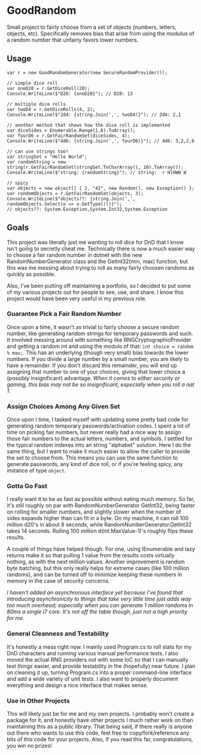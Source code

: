 # GoodRandom

Small project to fairly choose from a set of objects (numbers, letters, objects, etc). Specifically removes bias that arise from using the modulus of a random number that unfairly favors lower numbers.

## Usage

```CSharp
var r = new GoodRandomGenerator(new SecureRandomProvider());

// simple dice roll
var oneD20 = r.GetDiceRoll(20);
Console.WriteLine($"D20: {oneD20}"); // D20: 13

// multiple dice rolls
var twoD4 = r.GetDiceRolls(4, 2);
Console.WriteLine($"2d4: {string.Join(',', twoD4)}"); // 2d4: 2,1

// another method that shows how the dice roll is implemented
var diceSides = Enumerable.Range(1,6).ToArray();
var fourD6 = r.GetFairRandomSet(diceSides, 4);
Console.WriteLine($"4d6: {string.Join(',', fourD6)}"); // 4d6: 3,2,2,6

// can use strings too!
var stringSet = "Hello World";
var randomString = new string(r.GetFairRandomSet(stringSet.ToCharArray(), 10).ToArray());
Console.WriteLine($"string: {randomString}"); // string:  r HlHWW W

// spicy
var objects = new object[] { 2, "42", new Random(), new Exception() };
var randomObjects = r.GetFairRandomSet(objects, 3);
Console.WriteLine($"objects??: {string.Join(',', randomObjects.Select(o => o.GetType()))}"); 
// objects??: System.Exception,System.Int32,System.Exception 
```

## Goals

This project was literally just me wanting to roll dice for DnD that I know isn't going to secretly cheat me. Technically there is now a much easier way to choose a fair random number in dotnet with the new RandomNumberGenerator class and the GetInt32(min, max) function, but this was me messing about trying to roll as many fairly choosen randoms as quickly as possible.

Also, I've been putting off maintaining a portfolio, so I decided to put some of my various projects out for people to see, use, and share. I know this project would have been very useful in my previous role.

### Guarantee Pick a Fair Random Number

Once upon a time, it wasn't as trivial to fairly choose a secure random number, like generating random strings for temporary passwords and such. It involved messing around with something like RNGCryptographicProvider and getting a random int and using the modulo of that: `int choice = random % max;`. This has an underlying (though very small) bias towards the lower numbers. If you divide a large number by a small number, you are likely to have a remainder. If you don't discard this remainder, you will end up assigning that number to one of your choices, giving that lower choice a (possibly insignificant) advantage. *When it comes to either security or gaming, this bias may not be so insignificant; especially when you roll a nat 1.*

### Assign Choices Among Any Given Set

Once upon I time, I tasked myself with updating some pretty bad code for generating random temporary passwords/activation codes. I spent a lot of time on picking fair numbers, but never really had a nice way to assign those fair numbers to the actual letters, numbers, and symbols. I settled for the typical random indexes into an string "alphabet" solution. Here I do the same thing, but I want to make it much easier to allow the caller to provide the set to choose from. This means you can use the same function to generate passwords, any kind of dice roll, or if you're feeling spicy, any instance of type `object`. 

### Gotta Go Fast

I really want it to be as fast as possible without eating much memory. So far, it's still roughly on par with RandomNumberGenerator GetInt32, being faster on rolling for smaller numbers, and slightly slower when the number of sides expands higher than can fit in a byte. On my machine, it can roll 100 million d20's in about 8 seconds, while RandomNumberGenerator.GetInt32 takes 14 seconds. Rolling 100 million d(int.MaxValue-1)'s roughly flips these results.

A couple of things have helped though. For one, using IEnumerable and lazy returns make it so that pulling 1 value from the results costs virtually nothing, as with the next million values. Another improvement is random byte batching, but this only really helps for extreme cases (like 100 million randoms), and can be turned off to minimize keeping these numbers in memory in the case of security concerns.

*I haven't added an asynchronous interface yet because I've found that introducing asynchronicity to things that take very little time just adds way too much overhead; especially when you can generate 1 million randoms in 80ms a single i7 core. It's not off the table though, just not a high priority for me.*

### General Cleanness and Testability

It's honestly a mess right now. I mainly used Program.cs to roll stats for my DnD characters and running various manual performance tests. I also moved the actual RNG providers out with some IoC so that I can manually test things easier, and provide testability in the (hopefully) near future. I plan on cleaning it up, turning Program.cs into a proper command-line interface and add a wide variety of unit tests. I also want to properly document everything and design a nice interface that makes sense.

### Use in Other Projects

This will likely just be for me and my own projects. I probably won't create a package for it, and honestly have other projects I much rather work on than maintaining this as a public library. That being said, if there really is anyone out there who wants to use this code, feel free to copy/fork/reference any bits of this code for your projects. Also, if you read this far, congratulations, you win no prizes!
